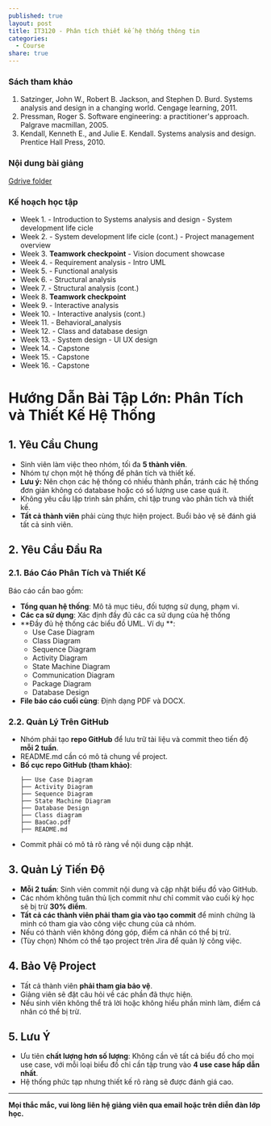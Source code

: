 ```yaml
---
published: true
layout: post
title: IT3120 - Phân tích thiết kế hệ thống thông tin
categories:
  - Course
share: true
---
```

### Sách tham khảo

1. Satzinger, John W., Robert B. Jackson, and Stephen D. Burd. Systems analysis and design in a changing world. Cengage learning, 2011.
2. Pressman, Roger S. Software engineering: a practitioner's approach. Palgrave macmillan, 2005.
3. Kendall, Kenneth E., and Julie E. Kendall. Systems analysis and design. Prentice Hall Press, 2010.

### Nội dung bài giảng
[Gdrive folder](https://drive.google.com/drive/folders/1fiMuY2jBUtoiNk213qhEvDmB2Y4brnBs?usp=sharing)

### Kế hoạch học tập
- Week 1.
		- Introduction to Systems analysis and design
		- System development life cicle
- Week 2.
		- System development life cicle (cont.)
        - Project management overview 
- Week 3.
	**Teamwork checkpoint**
		- Vision document showcase
- Week 4. 
		- Requirement analysis
        - Intro UML
- Week 5. 
		- Functional analysis 
- Week 6.
		- Structural analysis
- Week 7.
		- Structural analysis (cont.)
- Week 8.
	**Teamwork checkpoint**
- Week 9.
		- Interactive analysis
- Week 10.
		- Interactive analysis (cont.)
- Week 11. 
		- Behavioral_analysis
- Week 12.
        - Class and database design 
- Week 13.
		- System design
        - UI UX design	
- Week 14. 
	    - Capstone
- Week 15. 
	    - Capstone
- Week 16.
		- Capstone
        
# Hướng Dẫn Bài Tập Lớn: Phân Tích và Thiết Kế Hệ Thống

## 1. Yêu Cầu Chung
- Sinh viên làm việc theo nhóm, tối đa **5 thành viên**.
- Nhóm tự chọn một hệ thống để phân tích và thiết kế.
- **Lưu ý:** Nên chọn các hệ thống có nhiều thành phần, tránh các hệ thống đơn giản không có database hoặc có số lượng use case quá ít.
- Không yêu cầu lập trình sản phẩm, chỉ tập trung vào phân tích và thiết kế.
- **Tất cả thành viên** phải cùng thực hiện project. Buổi bảo vệ sẽ đánh giá tất cả sinh viên.

## 2. Yêu Cầu Đầu Ra
### **2.1. Báo Cáo Phân Tích và Thiết Kế**
Báo cáo cần bao gồm:
- **Tổng quan hệ thống**: Mô tả mục tiêu, đối tượng sử dụng, phạm vi.
- **Các ca sử dụng**: Xác định đầy đủ các ca sử dụng của hệ thống
- **Đầy đủ hệ thống các biểu đồ UML. Ví dụ **:
  - Use Case Diagram
  - Class Diagram
  - Sequence Diagram
  - Activity Diagram
  - State Machine Diagram
  - Communication Diagram
  - Package Diagram 
  - Database Design 
- **File báo cáo cuối cùng**: Định dạng PDF và DOCX.

### **2.2. Quản Lý Trên GitHub**
- Nhóm phải tạo **repo GitHub** để lưu trữ tài liệu và commit theo tiến độ **mỗi 2 tuần**.
- README.md cần có mô tả chung về project.
- **Bố cục repo GitHub (tham khảo)**:
  ```
  ├── Use Case Diagram
  ├── Activity Diagram
  ├── Sequence Diagram
  ├── State Machine Diagram
  ├── Database Design
  ├── Class diagram
  ├── BaoCao.pdf
  ├── README.md
  ```
- Commit phải có mô tả rõ ràng về nội dung cập nhật.

## 3. Quản Lý Tiến Độ
- **Mỗi 2 tuần**: Sinh viên commit nội dung và cập nhật biểu đồ vào GitHub.
- Các nhóm không tuân thủ lịch commit như chỉ commit vào cuối kỳ học sẽ bị trừ **30% điểm**. 
- **Tất cả các thành viên phải tham gia vào tạo commit** để minh chứng là mình có tham gia vào công việc chung của cả nhóm. 
- Nếu có thành viên không đóng góp, điểm cá nhân có thể bị trừ.
- (Tùy chọn) Nhóm có thể tạo project trên Jira để quản lý công việc.

## 4. Bảo Vệ Project
- Tất cả thành viên **phải tham gia bảo vệ**.
- Giảng viên sẽ đặt câu hỏi về các phần đã thực hiện.
- Nếu sinh viên không thể trả lời hoặc không hiểu phần mình làm, điểm cá nhân có thể bị trừ.

## 5. Lưu Ý
- Ưu tiên **chất lượng hơn số lượng**: Không cần vẽ tất cả biểu đồ cho mọi use case, với mỗi loại biểu đồ chỉ cần tập trung vào **4 use case hấp dẫn nhất**.
- Hệ thống phức tạp nhưng thiết kế rõ ràng sẽ được đánh giá cao.

---
**Mọi thắc mắc, vui lòng liên hệ giảng viên qua email hoặc trên diễn đàn lớp học.**

